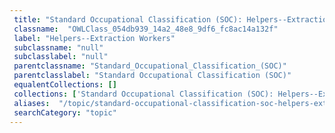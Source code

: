 ```yaml
--- 
 title: "Standard Occupational Classification (SOC): Helpers--Extraction Workers" 
 classname:  "OWLClass_054db939_14a2_48e8_9df6_fc8ac14a132f" 
 label: "Helpers--Extraction Workers" 
 subclassname: "null" 
 subclasslabel: "null" 
 parentclassname: "Standard_Occupational_Classification_(SOC)" 
 parentclasslabel: "Standard Occupational Classification (SOC)" 
 equalentCollections: [] 
 collections: ['Standard Occupational Classification (SOC): Helpers--Extraction Workers']
 aliases:  "/topic/standard-occupational-classification-soc-helpers-extraction-workers"  
 searchCategory: "topic" 
---
```

